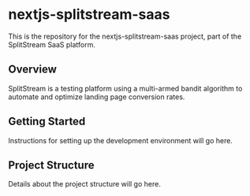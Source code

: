 # nextjs-splitstream-saas

This is the repository for the nextjs-splitstream-saas project, part of the SplitStream SaaS platform.

## Overview

SplitStream is a testing platform using a multi-armed bandit algorithm to automate and optimize landing page conversion rates.

## Getting Started

Instructions for setting up the development environment will go here.

## Project Structure

Details about the project structure will go here.
